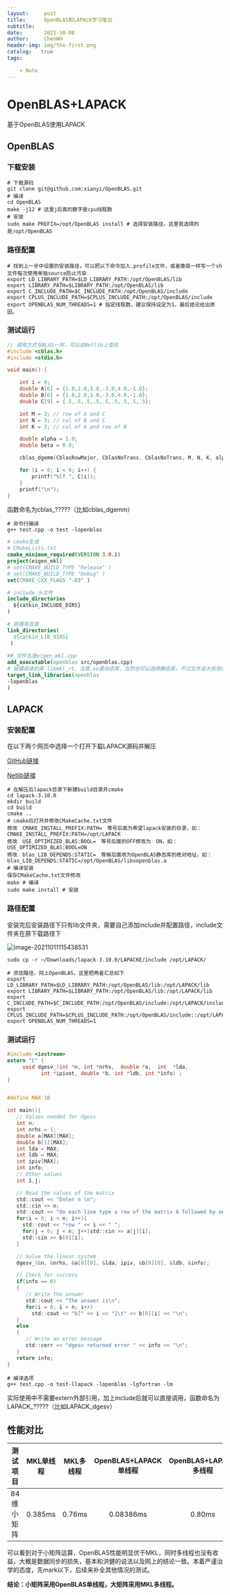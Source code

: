 ```yaml
---
layout:     post
title:      OpenBLAS和LAPACK学习笔记
subtitle:    
date:       2021-10-08
author:     ChenWH
header-img: img/the-first.png
catalog:   true
tags:

    - Note
---
```


# OpenBLAS+LAPACK

基于OpenBLAS使用LAPACK

## OpenBLAS

### 下载安装

```shell
# 下载源码
git clone git@github.com:xianyi/OpenBLAS.git
# 编译
cd OpenBLAS
make -j12 # 这里j后面的数字是cpu线程数
# 安装
sudo make PREFIX=/opt/OpenBLAS install # 选择安装路径，这里我选择的是/opt/OpenBLAS
```

### 路径配置

```shell
# 找到上一步中设置的安装路径，可以把以下命令加入.profile文件，或者像我一样写一个sh文件每次使用单独source防止污染
export LD_LIBRARY_PATH=$LD_LIBRARY_PATH:/opt/OpenBLAS/lib
export LIBRARY_PATH=$LIBRARY_PATH:/opt/OpenBLAS/lib
export C_INCLUDE_PATH=$C_INCLUDE_PATH:/opt/OpenBLAS/include
export CPLUS_INCLUDE_PATH=$CPLUS_INCLUDE_PATH:/opt/OpenBLAS/include
export OPENBLAS_NUM_THREADS=1 # 指定线程数，建议保持设定为1，最后结论给出原因。
```

### 测试运行

```c
// 调用方式与BLAS一样，可以去Netlib上查找
#include <cblas.h>
#include <stdio.h>

void main() {

    int i = 0;
    double A[6] = {1.0,2.0,1.0,-3.0,4.0,-1.0};         
    double B[6] = {1.0,2.0,1.0,-3.0,4.0,-1.0};  
    double C[9] = {.5,.5,.5,.5,.5,.5,.5,.5,.5}; 

    int M = 3; // row of A and C
    int N = 3; // col of B and C
    int K = 2; // col of A and row of B

    double alpha = 1.0;
    double beta = 0.0;

    cblas_dgemm(CblasRowMajor, CblasNoTrans, CblasNoTrans, M, N, K, alpha, A, K, B, N, beta, C, N);

    for (i = 0; i < 9; i++) {
        printf("%lf ", C[i]);
    }
    printf("\n");
}
```

函数命名为cblas_?????（比如cblas_dgemm）

```shell
# 命令行编译
g++ test.cpp -o test -lopenblas
```

```cmake
# cmake生成
# CMakeLists.txt
cmake_minimum_required(VERSION 3.0.2)
project(eigen_mkl)
# set(CMAKE_BUILD_TYPE "Release" )
# set(CMAKE_BUILD_TYPE "Debug" )
set(CMAKE_CXX_FLAGS "-O3" )

# include 头文件
include_directories
  ${catkin_INCLUDE_DIRS}
)

# 链接库目录
link_directories(
  ${catkin_LIB_DIRS}
 )
 
## 文件名是eigen_mkl.cpp
add_executable(openblas src/openblas.cpp)
# 链接具体的库 libmkl_rt，注意.so是动态库，当然也可以选择静态库，不过文件会大些但更稳定。
target_link_libraries(openblas
-lopenblas
)
```



## LAPACK

### 安装配置

在以下两个网页中选择一个打开下载LAPACK源码并解压

[GitHub链接](https://github.com/Reference-LAPACK/lapack)

[Netlib链接](http://www.netlib.org/lapack/)

```shell
# 在解压后lapack目录下新建build目录并cmake
cd lapack-3.10.0
mkdir build
cd build
cmake ..
# cmake后打开并修改CMakeCache.txt文件
修改　CMAKE_INSTALL_PREFIX:PATH=　等号后面为希望lapack安装的目录，如：CMAKE_INSTALL_PREFIX:PATH=/opt/LAPACK
修改　USE_OPTIMIZED_BLAS:BOOL=　等号后面的OFF修改为　ON，如：USE_OPTIMIZED_BLAS:BOOL=ON
修改　blas_LIB_DEPENDS:STATIC=　等候后面改为OpenBLAS静态库的绝对地址，如：blas_LIB_DEPENDS:STATIC=/opt/OpenBLAS/liboopenblas.a
# 编译安装
保存CMakeCache.txt文件修改
make # 编译
sudo make install # 安装
```

### 路径配置

安装完后安装路径下只有lib文件夹，需要自己添加include并配置路径，include文件夹在原下载路径下

![image-20211011115438531](https://raw.githubusercontent.com/Chen-WH/PicGo/main/Typora/202110111155580.png)

```shell
sudo cp -r ~/Downloads/lapack-3.10.0/LAPACKE/include /opt/LAPACK/

# 添加路径，同上OpenBLAS，这里把两者汇总如下
export LD_LIBRARY_PATH=$LD_LIBRARY_PATH:/opt/OpenBLAS/lib:/opt/LAPACK/lib
export LIBRARY_PATH=$LIBRARY_PATH:/opt/OpenBLAS/lib:/opt/LAPACK/lib
export C_INCLUDE_PATH=$C_INCLUDE_PATH:/opt/OpenBLAS/include:/opt/LAPACK/include
export CPLUS_INCLUDE_PATH=$CPLUS_INCLUDE_PATH:/opt/OpenBLAS/include::/opt/LAPACK/include
export OPENBLAS_NUM_THREADS=1
```

### 测试运行

```c
#include <iostream>
extern "C" {
     void dgesv_(int *n, int *nrhs,  double *a,  int  *lda,  
           int *ipivot, double *b, int *ldb, int *info) ;
}


#define MAX 10

int main(){
   // Values needed for dgesv
   int n;
   int nrhs = 1;
   double a[MAX][MAX];
   double b[1][MAX];
   int lda = MAX;
   int ldb = MAX;
   int ipiv[MAX];
   int info;
   // Other values
   int i,j;

   // Read the values of the matrix
   std::cout << "Enter n \n";
   std::cin >> n;
   std::cout << "On each line type a row of the matrix A followed by one element of b:\n";
   for(i = 0; i < n; i++){
     std::cout << "row " << i << " ";
     for(j = 0; j < n; j++)std::cin >> a[j][i];
     std::cin >> b[0][i];
   }

   // Solve the linear system
   dgesv_(&n, &nrhs, &a[0][0], &lda, ipiv, &b[0][0], &ldb, &info);

   // Check for success
   if(info == 0)
   {
      // Write the answer
      std::cout << "The answer is\n";
      for(i = 0; i < n; i++)
        std::cout << "b[" << i << "]\t" << b[0][i] << "\n";
   }
   else
   {
      // Write an error message
      std::cerr << "dgesv returned error " << info << "\n";
   }
   return info;
}
```

```shell
# 编译选项
g++ test.cpp -o test-llapack -lopenblas -lgfortran -lm
```



实际使用中不需要extern外部引用，加上include后就可以直接调用，函数命名为LAPACK_?????（比如LAPACK_dgesv）

## 性能对比

|  测试项目  | MKL单线程 | MKL多线程 | OpenBLAS+LAPACK单线程 | OpenBLAS+LAPACK多线程 |
| :--------: | :-------: | :-------: | :-------------------: | :-------------------: |
| 84维小矩阵 |  0.385ms  |  0.76ms   |       0.08386ms       |        0.80ms         |

可以看到对于小矩阵运算，OpenBLAS性能明显优于MKL，同时多线程也没有收益，大概是数据同步的损失，基本和洪健的说法以及网上的结论一致。本着严谨治学的态度，先mark以下，后续来补全其他情况的测试。

**结论：小矩阵采用OpenBLAS单线程，大矩阵采用MKL多线程。**
